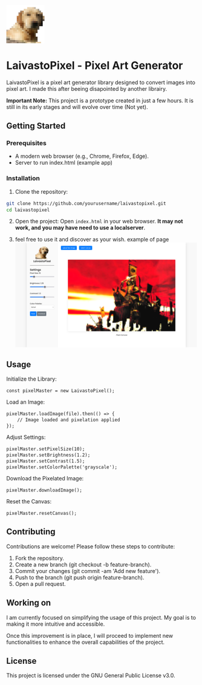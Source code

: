 <picture>
  <img alt="github-logo" src="/src/assets/img/logo.png" width="20%" height="20%">
</picture>

# LaivastoPixel - Pixel Art Generator

LaivastoPixel is a pixel art generator library designed to convert images into pixel art. I made this after beeing disapointed by another librairy.

**Important Note:**
This project is a prototype created in just a few hours. It is still in its early stages and will evolve over time (Not yet).
## Getting Started
### Prerequisites
- A modern web browser (e.g., Chrome, Firefox, Edge).
- Server to run index.html (example app)

###  Installation
1. Clone the repository:

```BASH
git clone https://github.com/yourusername/laivastopixel.git
cd laivastopixel
```
2. Open the project:
Open `index.html` in your web browser. **It may not work, and you may have need to use a localserver**.

3. feel free to use it and discover as your wish.
example of page
![Overview of the page](github/Screenshot.png "Screenshot")

## Usage

Initialize the Library:

```JS
const pixelMaster = new LaivastoPixel();
```

Load an Image:

```JS
pixelMaster.loadImage(file).then(() => {
    // Image loaded and pixelation applied
});
```

Adjust Settings:

```JS
pixelMaster.setPixelSize(10);
pixelMaster.setBrightness(1.2);
pixelMaster.setContrast(1.5);
pixelMaster.setColorPalette('grayscale');
```

Download the Pixelated Image:

```JS
pixelMaster.downloadImage();
```

Reset the Canvas:

```JS
pixelMaster.resetCanvas();
```

## Contributing
Contributions are welcome! Please follow these steps to contribute:
1. Fork the repository.
2. Create a new branch (git checkout -b feature-branch).
3. Commit your changes (git commit -am 'Add new feature').
4. Push to the branch (git push origin feature-branch).
5. Open a pull request.

## Working on
I am currently focused on simplifying the usage of this project. My goal is to making it more intuitive and accessible.

Once this improvement is in place, I will proceed to implement new functionalities to enhance the overall capabilities of the project.

## License

This project is licensed under the GNU General Public License v3.0.
